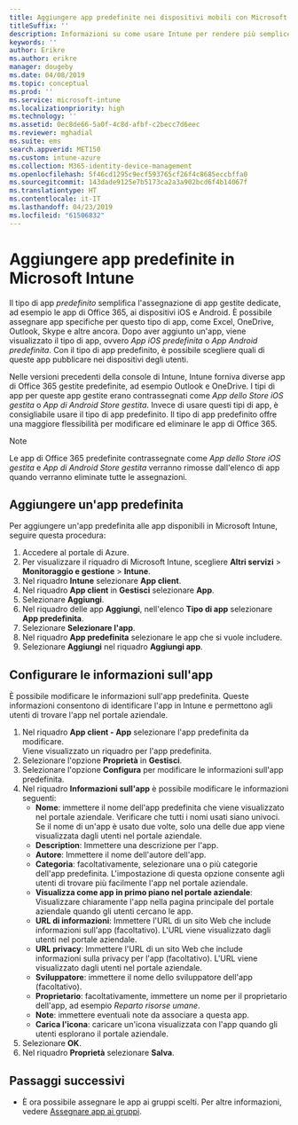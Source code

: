 ```yaml
---
title: Aggiungere app predefinite nei dispositivi mobili con Microsoft Intune
titleSuffix: ''
description: Informazioni su come usare Intune per rendere più semplice l'installazione di app predefinite nei dispositivi mobili.
keywords: ''
author: Erikre
ms.author: erikre
manager: dougeby
ms.date: 04/08/2019
ms.topic: conceptual
ms.prod: ''
ms.service: microsoft-intune
ms.localizationpriority: high
ms.technology: ''
ms.assetid: 0ec8de66-5a0f-4c8d-afbf-c2becc7d6eec
ms.reviewer: mghadial
ms.suite: ems
search.appverid: MET150
ms.custom: intune-azure
ms.collection: M365-identity-device-management
ms.openlocfilehash: 5f46cd1295c9ecf593765cf26f4c8685eccbffa0
ms.sourcegitcommit: 143dade9125e7b5173ca2a3a902bcd6f4b14067f
ms.translationtype: HT
ms.contentlocale: it-IT
ms.lasthandoff: 04/23/2019
ms.locfileid: "61506832"
---
```

# <a name="add-built-in-apps-to-microsoft-intune"></a>Aggiungere app predefinite in Microsoft Intune

Il tipo di app *predefinito* semplifica l'assegnazione di app gestite dedicate, ad esempio le app di Office 365, ai dispositivi iOS e Android. È possibile assegnare app specifiche per questo tipo di app, come Excel, OneDrive, Outlook, Skype e altre ancora. Dopo aver aggiunto un'app, viene visualizzato il tipo di app, ovvero *App iOS predefinita* o *App Android predefinita*. Con il tipo di app predefinito, è possibile scegliere quali di queste app pubblicare nei dispositivi degli utenti.

Nelle versioni precedenti della console di Intune, Intune forniva diverse app di Office 365 gestite predefinite, ad esempio Outlook e OneDrive. I tipi di app per queste app gestite erano contrassegnati come *App dello Store iOS gestita* o *App di Android Store gestita*. Invece di usare questi tipi di app, è consigliabile usare il tipo di app predefinito. Il tipo di app predefinito offre una maggiore flessibilità per modificare ed eliminare le app di Office 365.

>[!NOTE]
>Le app di Office 365 predefinite contrassegnate come *App dello Store iOS gestita* e *App di Android Store gestita* verranno rimosse dall'elenco di app quando verranno eliminate tutte le assegnazioni.

## <a name="add-a-built-in-app"></a>Aggiungere un'app predefinita

Per aggiungere un'app predefinita alle app disponibili in Microsoft Intune, seguire questa procedura:
1. Accedere al portale di Azure.
2. Per visualizzare il riquadro di Microsoft Intune, scegliere **Altri servizi** > **Monitoraggio e gestione** > **Intune**.
3. Nel riquadro **Intune** selezionare **App client**.
4. Nel riquadro **App client** in **Gestisci** selezionare **App**.
5. Selezionare **Aggiungi**.
6. Nel riquadro delle app **Aggiungi**, nell'elenco **Tipo di app** selezionare **App predefinita**.
7. Selezionare **Selezionare l'app**.
8. Nel riquadro **App predefinita** selezionare le app che si vuole includere.
9. Selezionare **Aggiungi** nel riquadro **Aggiungi app**.


## <a name="configure-app-information"></a>Configurare le informazioni sull'app

È possibile modificare le informazioni sull'app predefinita. Queste informazioni consentono di identificare l'app in Intune e permettono agli utenti di trovare l'app nel portale aziendale.
1. Nel riquadro **App client - App** selezionare l'app predefinita da modificare.  
    Viene visualizzato un riquadro per l'app predefinita.
2. Selezionare l'opzione **Proprietà** in **Gestisci**.
3. Selezionare l'opzione **Configura** per modificare le informazioni sull'app predefinita.
4. Nel riquadro **Informazioni sull'app** è possibile modificare le informazioni seguenti:
    - **Nome**: immettere il nome dell'app predefinita che viene visualizzato nel portale aziendale. Verificare che tutti i nomi usati siano univoci. Se il nome di un'app è usato due volte, solo una delle due app viene visualizzata dagli utenti nel portale aziendale.
    - **Description**: Immettere una descrizione per l'app. 
    - **Autore**: Immettere il nome dell'autore dell'app.
    - **Categoria**: facoltativamente, selezionare una o più categorie dell'app predefinita. L'impostazione di questa opzione consente agli utenti di trovare più facilmente l'app nel portale aziendale.
    - **Visualizza come app in primo piano nel portale aziendale**: Visualizzare chiaramente l'app nella pagina principale del portale aziendale quando gli utenti cercano le app.
    - **URL di informazioni**: Immettere l'URL di un sito Web che include informazioni sull'app (facoltativo). L'URL viene visualizzato dagli utenti nel portale aziendale.
    - **URL privacy**: Immettere l'URL di un sito Web che include informazioni sulla privacy per l'app (facoltativo). L'URL viene visualizzato dagli utenti nel portale aziendale.
    - **Sviluppatore**: immettere il nome dello sviluppatore dell'app (facoltativo).
    - **Proprietario**: facoltativamente, immettere un nome per il proprietario dell'app, ad esempio *Reparto risorse umane*.
    - **Note**: immettere eventuali note da associare a questa app.
    - **Carica l'icona**: caricare un'icona visualizzata con l'app quando gli utenti esplorano il portale aziendale.
4. Selezionare **OK**.
5. Nel riquadro **Proprietà** selezionare **Salva**.

## <a name="next-steps"></a>Passaggi successivi

- È ora possibile assegnare le app ai gruppi scelti. Per altre informazioni, vedere [Assegnare app ai gruppi](apps-deploy.md).
